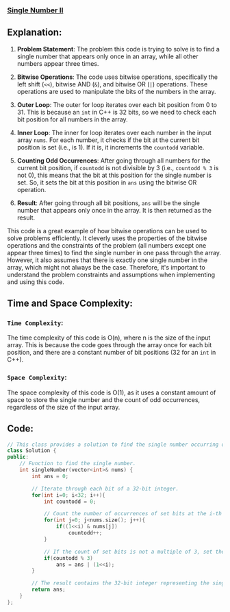 ### [Single Number II](https://leetcode.com/problems/single-number-ii/)

## Explanation:
1. **Problem Statement**: The problem this code is trying to solve is to find a single number that appears only once in an array, while all other numbers appear three times.

2. **Bitwise Operations**: The code uses bitwise operations, specifically the left shift (`<<`), bitwise AND (`&`), and bitwise OR (`|`) operations. These operations are used to manipulate the bits of the numbers in the array.

3. **Outer Loop**: The outer for loop iterates over each bit position from 0 to 31. This is because an `int` in C++ is 32 bits, so we need to check each bit position for all numbers in the array.

4. **Inner Loop**: The inner for loop iterates over each number in the input array `nums`. For each number, it checks if the bit at the current bit position is set (i.e., is 1). If it is, it increments the `countodd` variable.

5. **Counting Odd Occurrences**: After going through all numbers for the current bit position, if `countodd` is not divisible by 3 (i.e., `countodd % 3` is not 0), this means that the bit at this position for the single number is set. So, it sets the bit at this position in `ans` using the bitwise OR operation.

6. **Result**: After going through all bit positions, `ans` will be the single number that appears only once in the array. It is then returned as the result.

This code is a great example of how bitwise operations can be used to solve problems efficiently. It cleverly uses the properties of the bitwise operations and the constraints of the problem (all numbers except one appear three times) to find the single number in one pass through the array. However, it also assumes that there is exactly one single number in the array, which might not always be the case. Therefore, it's important to understand the problem constraints and assumptions when implementing and using this code.

## Time and Space Complexity:
### `Time Complexity`:
The time complexity of this code is O(n), where n is the size of the input array. This is because the code goes through the array once for each bit position, and there are a constant number of bit positions (32 for an `int` in C++).

### `Space Complexity`:
The space complexity of this code is O(1), as it uses a constant amount of space to store the single number and the count of odd occurrences, regardless of the size of the input array.

## Code:
```cpp
// This class provides a solution to find the single number occurring only once in an array.
class Solution {
public:
    // Function to find the single number.
    int singleNumber(vector<int>& nums) {
        int ans = 0;

        // Iterate through each bit of a 32-bit integer.
        for(int i=0; i<32; i++){
            int countodd = 0;

            // Count the number of occurrences of set bits at the i-th position in all array elements.
            for(int j=0; j<nums.size(); j++){
                if((1<<i) & nums[j]) 
                    countodd++;
            }

            // If the count of set bits is not a multiple of 3, set the corresponding bit in the result.
            if(countodd % 3) 
                ans = ans | (1<<i);
        }

        // The result contains the 32-bit integer representing the single number.
        return ans;
    }
};
```
